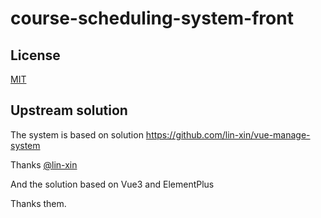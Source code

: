 # course-scheduling-system-front


## License

[MIT](https://github.com/lin-xin/vue-manage-system/blob/master/LICENSE)

## Upstream solution

The system is based on solution
https://github.com/lin-xin/vue-manage-system

Thanks [@lin-xin](https://github.com/lin-xin)

And the solution based on Vue3 and ElementPlus

Thanks them.
